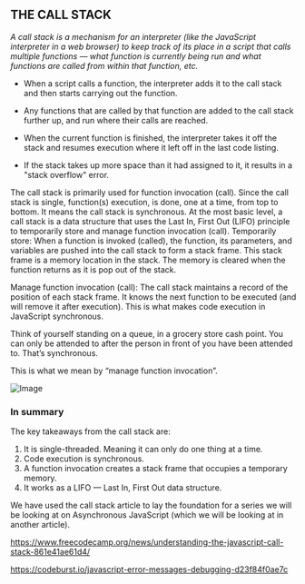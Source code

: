 ## THE CALL STACK

*A call stack is a mechanism for an interpreter (like the JavaScript interpreter in a web browser) to keep track of its place in a script that calls multiple functions — what function is currently being run and what functions are called from within that function, etc.*

- When a script calls a function, the interpreter adds it to the call stack and then starts carrying out the function.

- Any functions that are called by that function are added to the call stack further up, and run where their calls are reached.

- When the current function is finished, the interpreter takes it off the stack and resumes execution where it left off in the last code listing.

- If the stack takes up more space than it had assigned to it, it results in a "stack overflow" error.



The call stack is primarily used for function invocation (call). Since the call stack is single, function(s) execution, is done, one at a time, from top to bottom. It means the call stack is synchronous.
At the most basic level, a call stack is a data structure that uses the Last In, First Out (LIFO) principle to temporarily store and manage function invocation (call).
Temporarily store: When a function is invoked (called), the function, its parameters, and variables are pushed into the call stack to form a stack frame. This stack frame is a memory location in the stack. The memory is cleared when the function returns as it is pop out of the stack.

Manage function invocation (call): The call stack maintains a record of the position of each stack frame. It knows the next function to be executed (and will remove it after execution). This is what makes code execution in JavaScript synchronous.

Think of yourself standing on a queue, in a grocery store cash point. You can only be attended to after the person in front of you have been attended to. That’s synchronous.

This is what we mean by “manage function invocation”.

![Image](https://i.ytimg.com/vi/2ZH_1d8TYVg/maxresdefault.jpg)

### In summary
The key takeaways from the call stack are:
1. It is single-threaded. Meaning it can only do one thing at a time.
2. Code execution is synchronous.
3. A function invocation creates a stack frame that occupies a temporary memory.
4. It works as a LIFO — Last In, First Out data structure.

We have used the call stack article to lay the foundation for a series we will be looking at on Asynchronous JavaScript (which we will be looking at in another article).

https://www.freecodecamp.org/news/understanding-the-javascript-call-stack-861e41ae61d4/

https://codeburst.io/javascript-error-messages-debugging-d23f84f0ae7c